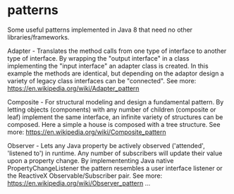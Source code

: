 # patterns

Some useful patterns implemented in Java 8 that need no other libraries/frameworks.

Adapter - Translates the method calls from one type of interface to another type of interface. By wrapping the "output interface" in a class implementing the "input interface" an adapter class is created. In this example the methods are identical, but depending on the adaptor design a variety of legacy class interfaces can be "connected". See more: https://en.wikipedia.org/wiki/Adapter_pattern

Composite - For structural modeling and design a fundamental pattern. By letting objects (components) with any number of children (composite or leaf) implement the same interface, an infinite variety of structures can be composed. Here a simple a house is composed with a tree structure. See more: https://en.wikipedia.org/wiki/Composite_pattern

Observer - Lets any Java property be actively observed ('attended', 'listened to') in runtime. Any number of subscribers will update their value upon a property change. By implemententing Java native PropertyChangeListener the pattern resembles a user interface listener or the ReactiveX Observable/Subscriber pair. See more: https://en.wikipedia.org/wiki/Observer_pattern
...
